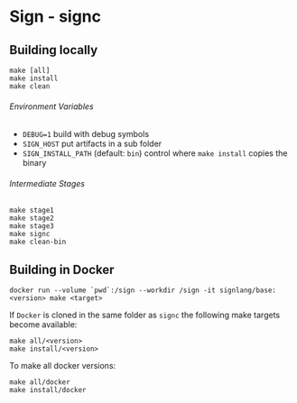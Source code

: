# Sign - signc

## Building locally

```
make [all]
make install
make clean
```

###### Environment Variables

- `DEBUG=1` build with debug symbols
- `SIGN_HOST` put artifacts in a sub folder
- `SIGN_INSTALL_PATH` (default: `bin`) control where `make install` copies the binary

###### Intermediate Stages

```
make stage1
make stage2
make stage3
make signc
make clean-bin
```

## Building in Docker

```
docker run --volume `pwd`:/sign --workdir /sign -it signlang/base:<version> make <target>
```

If `Docker` is cloned in the same folder as `signc` the following make targets become available:

```
make all/<version>
make install/<version>
```

To make all docker versions:

```
make all/docker
make install/docker
```
